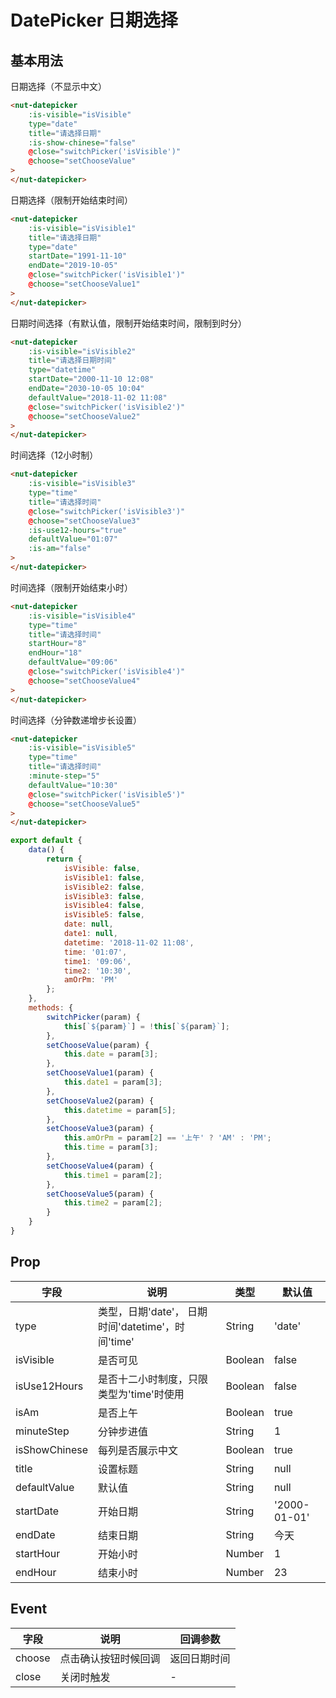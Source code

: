 # DatePicker 日期选择

## 基本用法

日期选择（不显示中文）

```html
<nut-datepicker 
    :is-visible="isVisible"
    type="date"
    title="请选择日期" 
    :is-show-chinese="false"
    @close="switchPicker('isVisible')"
    @choose="setChooseValue"
>
</nut-datepicker>
```

日期选择（限制开始结束时间）

```html
<nut-datepicker 
    :is-visible="isVisible1"
    title="请选择日期" 
    type="date"
    startDate="1991-11-10"
    endDate="2019-10-05"
    @close="switchPicker('isVisible1')"
    @choose="setChooseValue1"
>
</nut-datepicker>
```

日期时间选择（有默认值，限制开始结束时间，限制到时分）

```html
<nut-datepicker 
    :is-visible="isVisible2"
    title="请选择日期时间" 
    type="datetime"
    startDate="2000-11-10 12:08"
    endDate="2030-10-05 10:04"
    defaultValue="2018-11-02 11:08"
    @close="switchPicker('isVisible2')"
    @choose="setChooseValue2"
>
</nut-datepicker>
```

时间选择（12小时制）

```html
<nut-datepicker 
    :is-visible="isVisible3" 
    type="time"
    title="请选择时间" 
    @close="switchPicker('isVisible3')"
    @choose="setChooseValue3"
    :is-use12-hours="true"
    defaultValue="01:07"
    :is-am="false"
>
</nut-datepicker>
```

时间选择（限制开始结束小时）

```html
<nut-datepicker 
    :is-visible="isVisible4"
    type="time"
    title="请选择时间" 
    startHour="8"
    endHour="18"
    defaultValue="09:06"
    @close="switchPicker('isVisible4')"
    @choose="setChooseValue4"
>
</nut-datepicker>
```

时间选择（分钟数递增步长设置）

```html
<nut-datepicker 
    :is-visible="isVisible5"
    type="time"
    title="请选择时间" 
    :minute-step="5"
    defaultValue="10:30"
    @close="switchPicker('isVisible5')"
    @choose="setChooseValue5"
>
</nut-datepicker>
```

```javascript
export default {
    data() {
        return {
            isVisible: false,
            isVisible1: false,
            isVisible2: false,
            isVisible3: false,
            isVisible4: false,
            isVisible5: false,
            date: null,
            date1: null,
            datetime: '2018-11-02 11:08',
            time: '01:07',
            time1: '09:06',
            time2: '10:30',
            amOrPm: 'PM'
        };
    },
    methods: {
        switchPicker(param) {
            this[`${param}`] = !this[`${param}`];
        },
        setChooseValue(param) {
            this.date = param[3];
        },
        setChooseValue1(param) {
            this.date1 = param[3];
        },
        setChooseValue2(param) {
            this.datetime = param[5];
        },
        setChooseValue3(param) {
            this.amOrPm = param[2] == '上午' ? 'AM' : 'PM';
            this.time = param[3];
        },
        setChooseValue4(param) {
            this.time1 = param[2];
        },
        setChooseValue5(param) {
            this.time2 = param[2];
        }
    }
}
```

## Prop

| 字段 | 说明 | 类型 | 默认值
|----- | ----- | ----- | ----- 
| type | 类型，日期'date'， 日期时间'datetime'，时间'time' | String | 'date'
| isVisible | 是否可见 | Boolean | false
| isUse12Hours | 是否十二小时制度，只限类型为'time'时使用 | Boolean | false
| isAm | 是否上午 | Boolean | true
| minuteStep | 分钟步进值 | String | 1
| isShowChinese | 每列是否展示中文 | Boolean | true
| title | 设置标题 | String | null
| defaultValue | 默认值 | String | null
| startDate | 开始日期 | String | '2000-01-01'
| endDate | 结束日期 | String | 今天
| startHour | 开始小时 | Number | 1
| endHour | 结束小时 | Number | 23

## Event

| 字段 | 说明 | 回调参数 
|----- | ----- | ----- 
| choose | 点击确认按钮时候回调 | 返回日期时间 
| close | 关闭时触发 | -